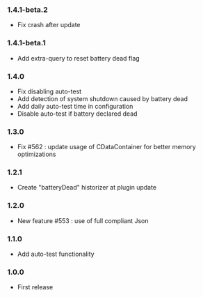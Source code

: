 ### 1.4.1-beta.2
* Fix crash after update

### 1.4.1-beta.1
* Add extra-query to reset battery dead flag

### 1.4.0
* Fix disabling auto-test
* Add detection of system shutdown caused by battery dead
* Add daily auto-test time in configuration
* Disable auto-test if battery declared dead

### 1.3.0
* Fix #562  : update usage of CDataContainer for better memory optimizations

### 1.2.1
* Create "batteryDead" historizer at plugin update

### 1.2.0
* New feature #553 : use of full compliant Json

### 1.1.0
* Add auto-test functionality

### 1.0.0
* First release
